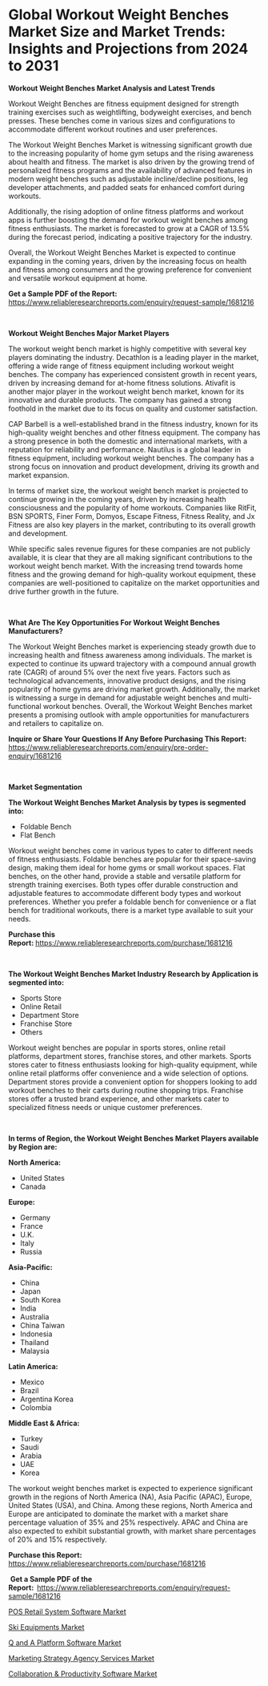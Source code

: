 <p><h1>Global Workout Weight Benches Market Size and Market Trends: Insights and Projections from 2024 to 2031</h1></p><p><strong>Workout Weight Benches Market Analysis and Latest Trends</strong></p>
<p><p>Workout Weight Benches are fitness equipment designed for strength training exercises such as weightlifting, bodyweight exercises, and bench presses. These benches come in various sizes and configurations to accommodate different workout routines and user preferences.</p><p>The Workout Weight Benches Market is witnessing significant growth due to the increasing popularity of home gym setups and the rising awareness about health and fitness. The market is also driven by the growing trend of personalized fitness programs and the availability of advanced features in modern weight benches such as adjustable incline/decline positions, leg developer attachments, and padded seats for enhanced comfort during workouts.</p><p>Additionally, the rising adoption of online fitness platforms and workout apps is further boosting the demand for workout weight benches among fitness enthusiasts. The market is forecasted to grow at a CAGR of 13.5% during the forecast period, indicating a positive trajectory for the industry.</p><p>Overall, the Workout Weight Benches Market is expected to continue expanding in the coming years, driven by the increasing focus on health and fitness among consumers and the growing preference for convenient and versatile workout equipment at home.</p></p>
<p><strong>Get a Sample PDF of the Report:&nbsp;</strong> <a href="https://www.reliableresearchreports.com/enquiry/request-sample/1681216">https://www.reliableresearchreports.com/enquiry/request-sample/1681216</a></p>
<p>&nbsp;</p>
<p><strong>Workout Weight Benches Major Market Players</strong></p>
<p><p>The workout weight bench market is highly competitive with several key players dominating the industry. Decathlon is a leading player in the market, offering a wide range of fitness equipment including workout weight benches. The company has experienced consistent growth in recent years, driven by increasing demand for at-home fitness solutions. Ativafit is another major player in the workout weight bench market, known for its innovative and durable products. The company has gained a strong foothold in the market due to its focus on quality and customer satisfaction.</p><p>CAP Barbell is a well-established brand in the fitness industry, known for its high-quality weight benches and other fitness equipment. The company has a strong presence in both the domestic and international markets, with a reputation for reliability and performance. Nautilus is a global leader in fitness equipment, including workout weight benches. The company has a strong focus on innovation and product development, driving its growth and market expansion.</p><p>In terms of market size, the workout weight bench market is projected to continue growing in the coming years, driven by increasing health consciousness and the popularity of home workouts. Companies like RitFit, BSN SPORTS, Finer Form, Domyos, Escape Fitness, Fitness Reality, and Jx Fitness are also key players in the market, contributing to its overall growth and development.</p><p>While specific sales revenue figures for these companies are not publicly available, it is clear that they are all making significant contributions to the workout weight bench market. With the increasing trend towards home fitness and the growing demand for high-quality workout equipment, these companies are well-positioned to capitalize on the market opportunities and drive further growth in the future.</p></p>
<p>&nbsp;</p>
<p><strong>What Are The Key Opportunities For Workout Weight Benches Manufacturers?</strong></p>
<p><p>The Workout Weight Benches market is experiencing steady growth due to increasing health and fitness awareness among individuals. The market is expected to continue its upward trajectory with a compound annual growth rate (CAGR) of around 5% over the next five years. Factors such as technological advancements, innovative product designs, and the rising popularity of home gyms are driving market growth. Additionally, the market is witnessing a surge in demand for adjustable weight benches and multi-functional workout benches. Overall, the Workout Weight Benches market presents a promising outlook with ample opportunities for manufacturers and retailers to capitalize on.</p></p>
<p><strong>Inquire or Share Your Questions If Any Before Purchasing This Report:</strong> <a href="https://www.reliableresearchreports.com/enquiry/pre-order-enquiry/1681216">https://www.reliableresearchreports.com/enquiry/pre-order-enquiry/1681216</a></p>
<p>&nbsp;</p>
<p><strong>Market Segmentation</strong></p>
<p><strong>The Workout Weight Benches Market Analysis by types is segmented into:</strong></p>
<p><ul><li>Foldable Bench</li><li>Flat Bench</li></ul></p>
<p><p>Workout weight benches come in various types to cater to different needs of fitness enthusiasts. Foldable benches are popular for their space-saving design, making them ideal for home gyms or small workout spaces. Flat benches, on the other hand, provide a stable and versatile platform for strength training exercises. Both types offer durable construction and adjustable features to accommodate different body types and workout preferences. Whether you prefer a foldable bench for convenience or a flat bench for traditional workouts, there is a market type available to suit your needs.</p></p>
<p><strong>Purchase this Report:&nbsp;</strong><a href="https://www.reliableresearchreports.com/purchase/1681216">https://www.reliableresearchreports.com/purchase/1681216</a></p>
<p>&nbsp;</p>
<p><strong>The Workout Weight Benches Market Industry Research by Application is segmented into:</strong></p>
<p><ul><li>Sports Store</li><li>Online Retail</li><li>Department Store</li><li>Franchise Store</li><li>Others</li></ul></p>
<p><p>Workout weight benches are popular in sports stores, online retail platforms, department stores, franchise stores, and other markets. Sports stores cater to fitness enthusiasts looking for high-quality equipment, while online retail platforms offer convenience and a wide selection of options. Department stores provide a convenient option for shoppers looking to add workout benches to their carts during routine shopping trips. Franchise stores offer a trusted brand experience, and other markets cater to specialized fitness needs or unique customer preferences.</p></p>
<p>&nbsp;</p>
<p><strong>In terms of Region, the Workout Weight Benches Market Players available by Region are:</strong></p>
<p>
    <p> <strong> North America: </strong>
        <ul>
            <li>United States</li>
            <li>Canada</li>
        </ul>
        </p> 
    <p> <strong> Europe: </strong>
        <ul>
            <li>Germany</li>
            <li>France</li>
            <li>U.K.</li>
            <li>Italy</li>
            <li>Russia</li>
        </ul>
        </p> 
    <p> <strong> Asia-Pacific: </strong>
        <ul>
            <li>China</li>
            <li>Japan</li>
            <li>South Korea</li>
            <li>India</li>
            <li>Australia</li>
            <li>China Taiwan</li>
            <li>Indonesia</li>
            <li>Thailand</li>
            <li>Malaysia</li>
        </ul>
        </p> 
    <p> <strong> Latin America: </strong>
        <ul>
            <li>Mexico</li>
            <li>Brazil</li>
            <li>Argentina Korea</li>
            <li>Colombia</li>
        </ul>
        </p> 
    <p> <strong> Middle East & Africa: </strong>
        <ul>
            <li>Turkey</li>
            <li>Saudi</li>
            <li>Arabia</li>
            <li>UAE</li>
            <li>Korea</li>
        </ul>
    </p>
    </p>
<p><p>The workout weight benches market is expected to experience significant growth in the regions of North America (NA), Asia Pacific (APAC), Europe, United States (USA), and China. Among these regions, North America and Europe are anticipated to dominate the market with a market share percentage valuation of 35% and 25% respectively. APAC and China are also expected to exhibit substantial growth, with market share percentages of 20% and 15% respectively.</p></p>
<p><strong>Purchase this Report: </strong><a href="https://www.reliableresearchreports.com/purchase/1681216">https://www.reliableresearchreports.com/purchase/1681216</a></p>
<p>&nbsp;<strong>Get a Sample PDF of the Report:&nbsp;&nbsp;</strong><a href="https://www.reliableresearchreports.com/enquiry/request-sample/1681216">https://www.reliableresearchreports.com/enquiry/request-sample/1681216</a></p>
<p><strong></strong></p>
<p><p><a href="https://medium.com/@aarongreen1979/pos-retail-system-software-market-exploring-market-share-market-trends-and-future-growth-9accc107898b">POS Retail System Software Market</a></p><p><a href="https://github.com/biheemgalvinlouises6hokrh3h/Market-Research-Report-List-1/blob/main/ski-equipments-market.md">Ski Equipments Market</a></p><p><a href="https://medium.com/@aarongreen1979/q-and-a-platform-software-market-analysis-and-sze-forecasted-for-period-from-2024-to-2031-0d22dd13a385">Q and A Platform Software Market</a></p><p><a href="https://medium.com/@aarongreen1979/marketing-strategy-agency-services-market-size-reveals-the-best-marketing-channels-in-global-d81178d1c745">Marketing Strategy Agency Services Market</a></p><p><a href="https://medium.com/@aarongreen1979/collaboration-amp-productivity-software-market-outlook-industry-overview-and-forecast-2024-to-c53a393c0fe1">Collaboration & Productivity Software Market</a></p></p>